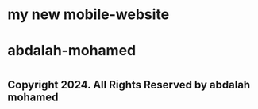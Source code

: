 # my new mobile-website
<h1>abdalah-mohamed<h1/>
<h2>Copyright 2024. All Rights Reserved by abdalah mohamed<h2/>
 
